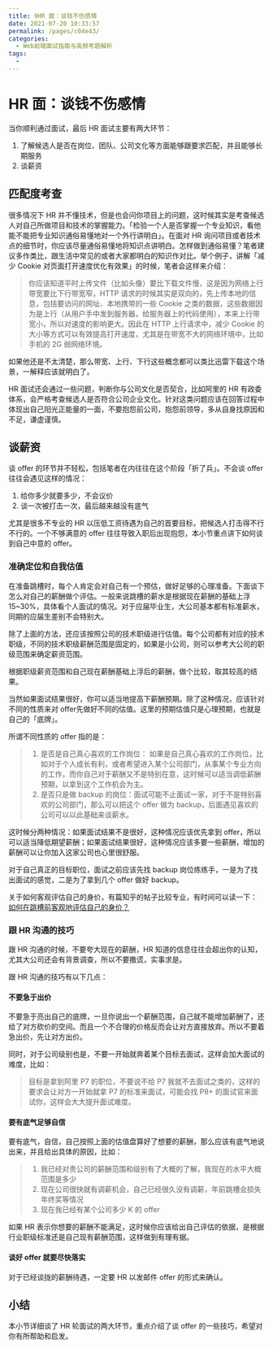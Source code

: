 ```yaml
---
title: 9HR 面：谈钱不伤感情
date: 2021-07-20 10:33:57
permalink: /pages/c04e43/
categories:
  - Web前端面试指南与高频考题解析
tags:
  - 
---
```

# HR 面：谈钱不伤感情
当你顺利通过面试，最后 HR 面试主要有两大环节：

1. 了解候选人是否在岗位、团队、公司文化等方面能够跟要求匹配，并且能够长期服务
2. 谈薪资

## 匹配度考查
很多情况下 HR 并不懂技术，但是也会问你项目上的问题，这时候其实是考查候选人对自己所做项目和技术的掌握能力。「检验一个人是否掌握一个专业知识，看他能不能把专业知识通俗易懂地对一个外行讲明白」。在面对 HR 询问项目或者技术点的细节时，你应该尽量通俗易懂地将知识点讲明白。怎样做到通俗易懂？笔者建议多作类比，跟生活中常见的或者大家都明白的知识作对比。举个例子，讲解「减少 Cookie 对页面打开速度优化有效果」的时候，笔者会这样来介绍：

> 你应该知道平时上传文件（比如头像）要比下载文件慢，这是因为网络上行带宽要比下行带宽窄，HTTP 请求的时候其实是双向的，先上传本地的信息，包括要访问的网址、本地携带的一些 Cookie 之类的数据，这些数据因为是上行（从用户手中发到服务器，给服务器上的代码使用），本来上行带宽小，所以对速度的影响更大。因此在 HTTP 上行请求中，减少 Cookie 的大小等方式可以有效提高打开速度，尤其是在带宽不大的网络环境中，比如手机的 2G 弱网络环境。

如果他还是不太清楚，那么带宽、上行、下行这些概念都可以类比迅雷下载这个场景，一解释应该就明白了。

HR 面试还会通过一些问题，判断你与公司文化是否契合，比如阿里的 HR 有政委体系，会严格考查候选人是否符合公司企业文化。针对这类问题应该在回答过程中体现出自己阳光正能量的一面，不要抱怨前公司，抱怨前领导，多从自身找原因和不足，谦虚谨慎。

## 谈薪资
谈 offer 的环节并不轻松，包括笔者在内往往在这个阶段「折了兵」。不会谈 offer 往往会遇见这样的情况：

1. 给你多少就要多少，不会议价
2. 谈一次被打击一次，最后越来越没有底气

尤其是很多不专业的 HR 以压低工资待遇为自己的首要目标，把候选人打击得不行不行的。一个不够满意的 offer 往往导致入职后出现抱怨，本小节重点讲下如何谈到自己中意的 offer。

### 准确定位和自我估值

在准备跳槽时，每个人肯定会对自己有一个预估，做好足够的心理准备。下面谈下怎么对自己的薪酬做个评估。一般来说跳槽的薪水是根据现在薪酬的基础上浮 15~30%，具体看个人面试的情况。对于应届毕业生，大公司基本都有标准薪水，同期的应届生差别不会特别大。

除了上面的方法，还应该按照公司的技术职级进行估值。每个公司都有对应的技术职级，不同的技术职级薪酬范围是固定的，如果是小公司，则可以参考大公司的职级范围来确定薪资范围。

根据职级薪资范围和自己现在薪酬基础上浮后的薪酬，做个比较，取其较高的结果。


当然如果面试结果很好，你可以适当地提高下薪酬预期。除了这种情况，应该针对不同的性质来对 offer先做好不同的估值。这里的预期估值只是心理预期，也就是自己的「底牌」。

所谓不同性质的 offer 指的是：

> 1. 是否是自己真心喜欢的工作岗位：
> 如果是自己真心喜欢的工作岗位，比如对于个人成长有利，或者希望进入某个公司部门，从事某个专业方向的工作，而你自己对于薪酬又不是特别在意，这时候可以适当调低薪酬预期，以拿到这个工作机会为主。
> 2. 是否只是做 backup 的岗位：面试可能不止面试一家，对于不是特别喜欢的公司部门，那么可以把这个 offer 做为 backup，后面遇见喜欢的公司可以以此基础来谈薪水。

这时候分两种情况：如果面试结果不是很好，这种情况应该优先拿到 offer，所以可以适当降低期望薪酬；如果面试结果很好，这种情况应该多要一些薪酬，增加的薪酬可以让你加入这家公司也心里很舒服。

对于自己真正的目标职位，面试之前应该先找 backup 岗位练练手，一是为了找出面试的感觉，二是为了拿到几个 offer 做好 backup。

关于如何客观评估自己的身价，有篇知乎的帖子比较专业，有时间可以读一下： <br> [如何在跳槽前客观地评估自己的身价？](https://www.zhihu.com/question/28313219/answer/331599918)

### 跟 HR 沟通的技巧
跟 HR 沟通的时候，不要夸大现在的薪酬，HR 知道的信息往往会超出你的认知，尤其大公司还会有背景调查，所以不要撒谎，实事求是。

跟 HR 沟通的技巧有以下几点：

#### 不要急于出价
不要急于亮出自己的底牌，一旦你说出一个薪酬范围，自己就不能增加薪酬了，还给了对方砍价的空间。而且一个不合理的价格反而会让对方直接放弃。所以不要着急出价，先让对方出价。

同时，对于公司级别也是，不要一开始就奔着某个目标去面试，这样会加大面试的难度，比如：

> 目标是拿到阿里 P7 的职位，不要说不给 P7 我就不去面试之类的，这样的要求会让对方一开始就拿 P7 的标准来面试，可能会找 P8+ 的面试官来面试你，这样会大大提升面试难度。

#### 要有底气足够自信
要有底气，自信，自己按照上面的估值盘算好了想要的薪酬，那么应该有底气地说出来，并且给出具体的原因，比如：

> 1. 我已经对贵公司的薪酬范围和级别有了大概的了解，我现在的水平大概范围是多少
> 2. 现在公司很快就有调薪机会，自己已经很久没有调薪，年前跳槽会损失年终奖等情况
> 3. 现在我已经有某个公司多少 K 的 offer


如果 HR 表示你想要的薪酬不能满足，这时候你应该给出自己评估的依据，是根据行业职级标准还是自己现有薪酬范围，这样做到有理有据。

#### 谈好 offer 就要尽快落实
对于已经谈拢的薪酬待遇，一定要 HR 以发邮件 offer 的形式来确认。



## 小结

本小节详细谈了 HR 轮面试的两大环节，重点介绍了谈 offer 的一些技巧，希望对你有所帮助和启发。